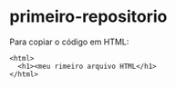 # primeiro-repositorio

Para copiar o código em HTML:
```
<html>
  <h1><meu rimeiro arquivo HTML</h1>
</html>
```
